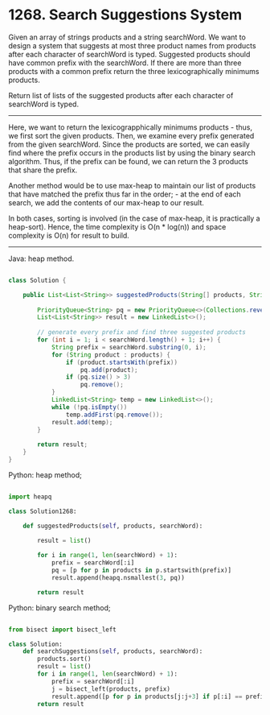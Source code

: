 # 1268. Search Suggestions System

Given an array of strings products and a string searchWord. We want to design
a system that suggests at most three product names from products after each
character of searchWord is typed. Suggested products should have common prefix
with the searchWord. If there are more than three products with a common prefix
return the three lexicographically minimums products.

Return list of lists of the suggested products after each character of
searchWord is typed. 

---

Here, we want to return the lexicograpphically minimums products - thus, we
first sort the given products. Then, we examine every prefix generated from the
given searchWord. Since the products are sorted, we can easily find where the
prefix occurs in the products list by using the binary search algorithm. Thus,
if the prefix can be found, we can return the 3 products that share the prefix.

Another method would be to use max-heap to maintain our list of products that
have matched the prefix thus far in the order; - at the end of each search, we
add the contents of our max-heap to our result.

In both cases, sorting is involved (in the case of max-heap, it is practically
a heap-sort). Hence, the time complexity is O(n * log(n)) and space complexity
is O(n) for result to build.

---

Java: heap method.

```java

class Solution {

    public List<List<String>> suggestedProducts(String[] products, String searchWord) {
        
        PriorityQueue<String> pq = new PriorityQueue<>(Collections.reverseOrder());
        List<List<String>> result = new LinkedList<>();
        
        // generate every prefix and find three suggested products
        for (int i = 1; i < searchWord.length() + 1; i++) {
            String prefix = searchWord.substring(0, i);
            for (String product : products) {
                if (product.startsWith(prefix))
                    pq.add(product);
                if (pq.size() > 3)
                    pq.remove();
            }
            LinkedList<String> temp = new LinkedList<>();
            while (!pq.isEmpty())
                temp.addFirst(pq.remove());
            result.add(temp);
        }
        
        return result;
    }
}

```

Python: heap method;

```python

import heapq

class Solution1268:

    def suggestedProducts(self, products, searchWord):
        
        result = list()

        for i in range(1, len(searchWord) + 1):
            prefix = searchWord[:i]
            pq = [p for p in products in p.startswith(prefix)]
            result.append(heapq.nsmallest(3, pq))

        return result

```

Python: binary search method;

```python

from bisect import bisect_left

class Solution:
    def searchSuggestions(self, products, searchWord):
        products.sort()
        result = list()
        for i in range(1, len(searchWord) + 1):
            prefix = searchWord[:i]
            j = bisect_left(products, prefix)
            result.append([p for p in products[j:j+3] if p[:i] == prefix])
        return result
```
